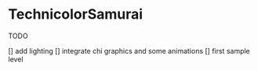 TechnicolorSamurai
==================

TODO

   [] add lighting
   [] integrate chi graphics and some animations
   [] first sample level
   
